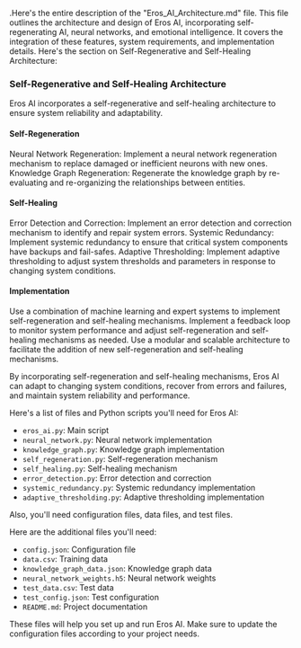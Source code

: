 .Here's the entire description of the "Eros_AI_Architecture.md" file. This file outlines the architecture and design of Eros AI, incorporating self-regenerating AI, neural networks, and emotional intelligence. It covers the integration of these features, system requirements, and implementation details.
Here's the section on Self-Regenerative and Self-Healing Architecture:

### Self-Regenerative and Self-Healing Architecture

Eros AI incorporates a self-regenerative and self-healing architecture to ensure system reliability and adaptability.

#### Self-Regeneration

Neural Network Regeneration: Implement a neural network regeneration mechanism to replace damaged or inefficient neurons with new ones.
Knowledge Graph Regeneration: Regenerate the knowledge graph by re-evaluating and re-organizing the relationships between entities.

#### Self-Healing

Error Detection and Correction: Implement an error detection and correction mechanism to identify and repair system errors.
Systemic Redundancy: Implement systemic redundancy to ensure that critical system components have backups and fail-safes.
Adaptive Thresholding: Implement adaptive thresholding to adjust system thresholds and parameters in response to changing system conditions.

#### Implementation

Use a combination of machine learning and expert systems to implement self-regeneration and self-healing mechanisms.
Implement a feedback loop to monitor system performance and adjust self-regeneration and self-healing mechanisms as needed.
Use a modular and scalable architecture to facilitate the addition of new self-regeneration and self-healing mechanisms.

By incorporating self-regeneration and self-healing mechanisms, Eros AI can adapt to changing system conditions, recover from errors and failures, and maintain system reliability and performance.

Here's a list of files and Python scripts you'll need for Eros AI: 

- `eros_ai.py`: Main script 
- `neural_network.py`: Neural network implementation 
- `knowledge_graph.py`: Knowledge graph implementation 
- `self_regeneration.py`: Self-regeneration mechanism 
- `self_healing.py`: Self-healing mechanism 
- `error_detection.py`: Error detection and correction 
- `systemic_redundancy.py`: Systemic redundancy implementation 
- `adaptive_thresholding.py`: Adaptive thresholding implementation 

Also, you'll need configuration files, data files, and test files.

Here are the additional files you'll need: 

- `config.json`: Configuration file 
- `data.csv`: Training data 
- `knowledge_graph_data.json`: Knowledge graph data 
- `neural_network_weights.h5`: Neural network weights 
- `test_data.csv`: Test data 
- `test_config.json`: Test configuration 
- `README.md`: Project documentation 

These files will help you set up and run Eros AI. Make sure to update the configuration files according to your project needs.
